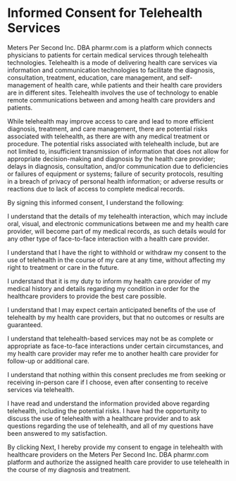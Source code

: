 # Informed Consent for Telehealth Services

Meters Per Second Inc. DBA pharmr.com is a platform which connects physicians to patients for certain medical services through telehealth technologies.  Telehealth is a mode of delivering health care services via information and communication technologies to facilitate the diagnosis, consultation, treatment, education, care management, and self-management of health care, while patients and their health care providers are in different sites.  Telehealth involves the use of technology to enable remote communications between and among health care providers and patients.  

While telehealth may improve access to care and lead to more efficient diagnosis, treatment, and care management, there are potential risks associated with telehealth, as there are with any medical treatment or procedure.  The potential risks associated with telehealth include, but are not limited to, insufficient transmission of information that does not allow for appropriate decision-making and diagnosis by the health care provider; delays in diagnosis, consultation, and/or communication due to deficiencies or failures of equipment or systems; failure of security protocols, resulting in a breach of privacy of personal health information; or adverse results or reactions due to lack of access to complete medical records.

By signing this informed consent, I understand the following:

I understand that the details of my telehealth interaction, which may include oral, visual, and electronic communications between me and my health care provider, will become part of my medical records, as such details would for any other type of face-to-face interaction with a health care provider.  

I understand that I have the right to withhold or withdraw my consent to the use of telehealth in the course of my care at any time, without affecting my right to treatment or care in the future.

I understand that it is my duty to inform my health care provider of my medical history and details regarding my condition in order for the healthcare providers to provide the best care possible.

I understand that I may expect certain anticipated benefits of the use of telehealth by my health care providers, but that no outcomes or results are guaranteed.

I understand that telehealth-based services may not be as complete or appropriate as face-to-face interactions under certain circumstances, and my health care provider may refer me to another health care provider for follow-up or additional care.

I understand that nothing within this consent precludes me from seeking or receiving in-person care if I choose, even after consenting to receive services via telehealth.

I have read and understand the information provided above regarding telehealth, including the potential risks. I have had the opportunity to discuss the use of telehealth with a healthcare provider and to ask questions regarding the use of telehealth, and all of my questions have been answered to my satisfaction.

By clicking Next, I hereby provide my consent to engage in telehealth with healthcare providers on the Meters Per Second Inc. DBA pharmr.com platform and authorize the assigned health care provider to use telehealth in the course of my diagnosis and treatment.

